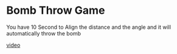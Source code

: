 # Bomb Throw Game

You have 10 Second to Align the distance and the angle and it will automatically throw the bomb

[video](preview.mp4)
